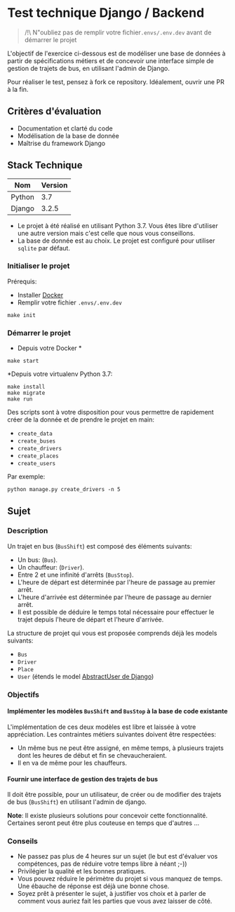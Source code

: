 # Test technique Django / Backend

> /!\ N"oubliez pas de remplir votre fichier```.envs/.env.dev``` avant de démarrer le projet

L'objectif de l'exercice ci-dessous est de modéliser une base de données à partir de spécifications métiers et de 
concevoir une interface simple de gestion de trajets de bus, en utilisant l'admin de Django.

Pour réaliser le test, pensez à fork ce repository. Idéalement, ouvrir une PR à la fin.

## Critères d'évaluation

- Documentation et clarté du code
- Modélisation de la base de donnée
- Maîtrise du framework Django

## Stack Technique

| Nom    | Version |
| ------ | ------- |
| Python | 3.7     |
| Django | 3.2.5   |

 - Le projet à été réalisé en utilisant Python 3.7. Vous êtes libre d'utiliser une autre version mais c'est celle que 
 nous vous conseillons.
 - La base de donnée est au choix. Le projet est configuré pour utiliser `sqlite` par défaut.

### Initialiser le projet

Prérequis:
- Installer [Docker](https://docs.docker.com/engine/install/)
- Remplir votre fichier ```.envs/.env.dev```  


```make init```

### Démarrer le projet

* Depuis votre Docker *

```
make start
```

*Depuis votre virtualenv Python 3.7:

```
make install
make migrate
make run
```

Des scripts sont à votre disposition pour vous permettre de rapidement créer de la donnée et de prendre le projet en 
main:

 - `create_data`
 - `create_buses`
 - `create_drivers`
 - `create_places`
 - `create_users`

Par exemple:

```
python manage.py create_drivers -n 5
```

## Sujet

### Description

Un trajet en bus (`BusShift`) est composé des éléments suivants:

- Un bus: (`Bus`).
- Un chauffeur: (`Driver`).
- Entre 2 et une infinité d'arrêts (`BusStop`).
- L'heure de départ est déterminée par l'heure de passage au premier arrêt.
- L'heure d'arrivée est déterminée par l'heure de passage au dernier arrêt.
- Il est possible de déduire le temps total nécessaire pour effectuer le trajet depuis l'heure de départ et l'heure d'arrivée.

La structure de projet qui vous est proposée comprends déjà les models suivants:
 - `Bus`
 - `Driver`
 - `Place`
 - `User` (étends le model [AbstractUser de Django](https://docs.djangoproject.com/en/3.2/topics/auth/customizing/#substituting-a-custom-user-model))

### Objectifs

#### Implémenter les modèles `BusShift` and `BusStop` à la base de code existante

L'implémentation de ces deux modèles est libre et laissée à votre appréciation. Les contraintes métiers suivantes 
doivent être respectées:

 - Un même bus ne peut être assigné, en même temps, à plusieurs trajets dont les heures de début et fin se 
 chevaucheraient.
 - Il en va de même pour les chauffeurs.

#### Fournir une interface de gestion des trajets de bus

Il doit être possible, pour un utilisateur, de créer ou de modifier des trajets de bus (`BusShift`) en utilisant l'admin
de django.

**Note**: Il existe plusieurs solutions pour concevoir cette fonctionnalité. Certaines seront peut être plus couteuse
en temps que d'autres ... 

### Conseils

 - Ne passez pas plus de 4 heures sur un sujet (le but est d'évaluer vos compétences, pas de réduire votre temps libre à néant ;-))
 - Privilégier la qualité et les bonnes pratiques.
 - Vous pouvez réduire le périmètre du projet si vous manquez de temps. Une ébauche de réponse est déjà une bonne chose.
 - Soyez prêt à présenter le sujet, à justifier vos choix et à parler de comment vous auriez fait les parties que vous avez laisser de côté.
